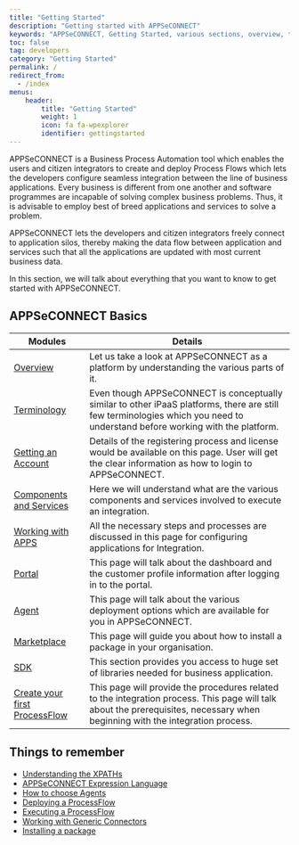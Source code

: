 ```yaml
---
title: "Getting Started"
description: "Getting started with APPSeCONNECT"
keywords: "APPSeCONNECT, Getting Started, various sections, overview, terminiology,things to remember,iPaaS"
toc: false
tag: developers
category: "Getting Started"
permalink: /
redirect_from:
  - /index
menus: 
    header:
        title: "Getting Started"
        weight: 1
        icon: fa fa-wpexplorer
        identifier: gettingstarted
---
```


APPSeCONNECT is a Business Process Automation tool which enables the users and citizen integrators to create and deploy Process Flows which
lets the developers configure seamless integration between the line of business applications. Every business is different from one another
and software programmes are incapable of solving complex business problems. Thus, it is advisable to employ best of breed applications and 
services to solve a problem.  

APPSeCONNECT lets the developers and citizen integrators freely connect to application silos, thereby making the data flow between application
and services such that all the applications are updated with most current business data.

In this section, we will talk about everything that you want to know to get started with APPSeCONNECT. 

## APPSeCONNECT Basics

|Modules|Details|
|---|---|
|[Overview](/getting%20started/overview/)|Let us take a look at APPSeCONNECT as a platform by understanding the various parts of it.|
|[Terminology](/getting%20started/terminology/)|Even though APPSeCONNECT is conceptually similar to other iPaaS platforms, there are still few terminologies which you need to understand before working with the platform.|
|[Getting an Account](/getting%20started/user-registration/)|Details of the registering process and license would be available on this page. User will get the clear information as how to login to APPSeCONNECT.|
|[Components and Services](/getting%20started/components-services)|Here we will understand what are the various components and services involved to execute an integration.|
|[Working with APPS](/getting%20started/configurations/)|All the necessary steps and processes are discussed in this page for configuring applications for Integration.|
|[Portal](/accessing%20portal/accessing-portal/)|This page will talk about the dashboard and the customer profile information after logging in to the portal.|
|[Agent](/accessing%20portal/accessing-agents/)|This page will talk about the various deployment options which are available for you in APPSeCONNECT.|
|[Marketplace](/accessing%20portal/marketplace/)|This page will guide you about how to install a package in your organisation.|
|[SDK](/getting%20started/sdk/)|This section provides you access to huge set of libraries needed for business application.|
|[Create your first ProcessFlow](/getting%20started/configurations-for-integration/)|This page will provide the procedures related to the integration process. This page will talk about the prerequisites, necessary when beginning with the integration process.|


## Things to remember

- [Understanding the XPATHs](/transformation/understanding-xml-and-xpath/)
- [APPSeCONNECT Expression Language](/transformation/types-of-mapping/)
- [How to choose Agents](/deployment/Environment-Overview/)
- [Deploying a ProcessFlow](/processflow/deploying-and-executing-processflow/)
- [Executing a ProcessFlow](/processflow/Runtime-Filter/)
- [Working with Generic Connectors](/connectors/Overview-of-technology-connectors/) 
- [Installing a package](/processflow/processflow-package-installation/)
  